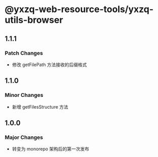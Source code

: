 # @yxzq-web-resource-tools/yxzq-utils-browser

## 1.1.1

### Patch Changes

- 修改 getFilePath 方法接收的后缀格式

## 1.1.0

### Minor Changes

- 新增 getFilesStructure 方法

## 1.0.0

### Major Changes

- 转变为 monorepo 架构后的第一次发布
